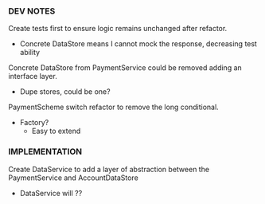 ### DEV NOTES
Create tests first to ensure logic remains unchanged after refactor.
* Concrete DataStore means I cannot mock the response, decreasing test ability

Concrete DataStore from PaymentService could be removed adding an interface layer.
* Dupe stores, could be one?

PaymentScheme switch refactor to remove the long conditional.
* Factory?
	* Easy to extend

### IMPLEMENTATION
Create DataService to add a layer of abstraction between the PaymentService and AccountDataStore
* DataService will ??


